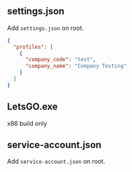 ## settings.json
Add `settings.json` on root.

```json
{
  "profiles": [
    {
      "company_code": "test",
      "company_name": "Company Testing"
    }
  ]
}
```

## LetsGO.exe
x86 build only

## service-account.json
Add `service-account.json` on root.
